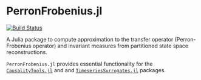 # PerronFrobenius.jl

[![Build Status](https://travis-ci.org/kahaaga/PerronFrobenius.jl.svg?branch=master)](https://travis-ci.org/kahaaga/PerronFrobenius.jl)

A Julia package to compute approximation to the transfer operator
(Perron-Frobenius operator) and invariant measures from partitioned state
space reconstructions.

`PerronFrobenius.jl` provides essential functionality for the  [`CausalityTools.jl`](https://github.com/kahaaga/CausalityTools.jl) and
	and [`TimeseriesSurrogates.jl`](https://github.com/kahaaga/TimeseriesSurrogates.jl)
	packages.
